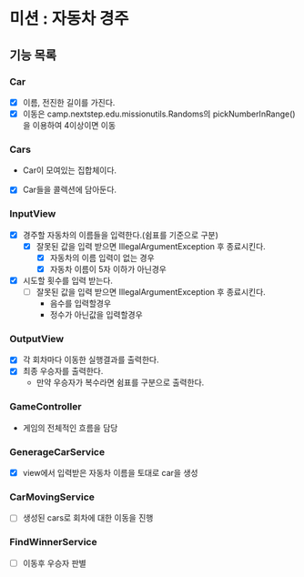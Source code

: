 # 미션 : 자동차 경주

## 기능 목록

### Car

- [x] 이름, 전진한 길이를 가진다.
- [x] 이동은 camp.nextstep.edu.missionutils.Randoms의 pickNumberInRange() 을 이용하여 4이상이면 이동

### Cars

- Car이 모여있는 집합체이다.
- [x] Car들을 콜렉션에 담아둔다.

### InputView

- [x] 경주할 자동차의 이름들을 입력한다.(쉼표를 기준으로 구분)
    - [x] 잘못된 값을 입력 받으면 IllegalArgumentException 후 종료시킨다.
        -[x] 자동차의 이름 입력이 없는 경우
        -[x] 자동차 이름이 5자 이하가 아닌경우
- [x] 시도할 횟수를 입력 받는다.
    - [ ] 잘못된 값을 입력 받으면 IllegalArgumentException 후 종료시킨다.
        - 음수를 입력할경우
        - 정수가 아닌값을 입력할경우

### OutputView

- [x] 각 회차마다 이동한 실행결과를 출력한다.
- [x] 최종 우승자를 출력한다.
    - 만약 우승자가 복수라면 쉼표를 구분으로 출력한다.

### GameController

- 게임의 전체적인 흐름을 담당

### GenerageCarService

- [x] view에서 입력받은 자동차 이름을 토대로 car을 생성

### CarMovingService

- [ ] 생성된 cars로 회차에 대한 이동을 진행

### FindWinnerService

- [ ] 이동후 우승자 판별